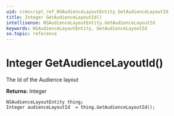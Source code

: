 ```yaml
---
uid: crmscript_ref_NSAudienceLayoutEntity_GetAudienceLayoutId
title: Integer GetAudienceLayoutId()
intellisense: NSAudienceLayoutEntity.GetAudienceLayoutId
keywords: NSAudienceLayoutEntity, GetAudienceLayoutId
so.topic: reference
---
```


# Integer GetAudienceLayoutId()

The Id of the Audience layout

**Returns:** Integer

```crmscript
NSAudienceLayoutEntity thing;
Integer audienceLayoutId  = thing.GetAudienceLayoutId();
```

